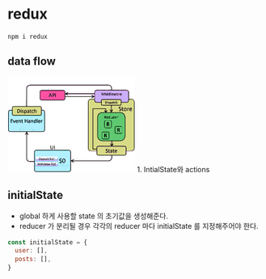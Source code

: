 # redux
```
npm i redux
```


## data flow
<img src="./redux_dataFlow.gif" width="50%"/>
1. IntialState와 actions


## initialState
+ global 하게 사용할 state 의 초기값을 생성해준다.
+ reducer 가 분리될 경우 각각의 reducer 마다 initialState 를 지정해주어야 한다.
``` javascript
const initialState = {
  user: [],
  posts: [],
}
```

## 
